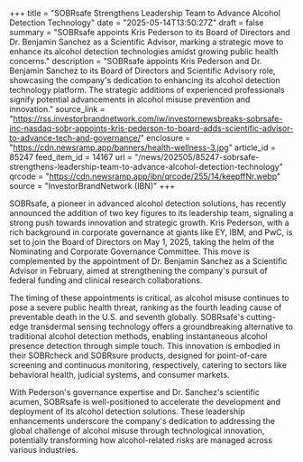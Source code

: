 +++
title = "SOBRsafe Strengthens Leadership Team to Advance Alcohol Detection Technology"
date = "2025-05-14T13:50:27Z"
draft = false
summary = "SOBRsafe appoints Kris Pederson to its Board of Directors and Dr. Benjamin Sanchez as a Scientific Advisor, marking a strategic move to enhance its alcohol detection technologies amidst growing public health concerns."
description = "SOBRsafe appoints Kris Pederson and Dr. Benjamin Sanchez to its Board of Directors and Scientific Advisory role, showcasing the company's dedication to enhancing its alcohol detection technology platform. The strategic additions of experienced professionals signify potential advancements in alcohol misuse prevention and innovation."
source_link = "https://rss.investorbrandnetwork.com/iw/investornewsbreaks-sobrsafe-inc-nasdaq-sobr-appoints-kris-pederson-to-board-adds-scientific-advisor-to-advance-tech-and-governance/"
enclosure = "https://cdn.newsramp.app/banners/health-wellness-3.jpg"
article_id = 85247
feed_item_id = 14167
url = "/news/202505/85247-sobrsafe-strengthens-leadership-team-to-advance-alcohol-detection-technology"
qrcode = "https://cdn.newsramp.app/ibn/qrcode/255/14/keepffNr.webp"
source = "InvestorBrandNetwork (IBN)"
+++

<p>SOBRsafe, a pioneer in advanced alcohol detection solutions, has recently announced the addition of two key figures to its leadership team, signaling a strong push towards innovation and strategic growth. Kris Pederson, with a rich background in corporate governance at giants like EY, IBM, and PwC, is set to join the Board of Directors on May 1, 2025, taking the helm of the Nominating and Corporate Governance Committee. This move is complemented by the appointment of Dr. Benjamin Sanchez as a Scientific Advisor in February, aimed at strengthening the company's pursuit of federal funding and clinical research collaborations.</p><p>The timing of these appointments is critical, as alcohol misuse continues to pose a severe public health threat, ranking as the fourth leading cause of preventable death in the U.S. and seventh globally. SOBRsafe's cutting-edge transdermal sensing technology offers a groundbreaking alternative to traditional alcohol detection methods, enabling instantaneous alcohol presence detection through simple touch. This innovation is embodied in their SOBRcheck and SOBRsure products, designed for point-of-care screening and continuous monitoring, respectively, catering to sectors like behavioral health, judicial systems, and consumer markets.</p><p>With Pederson's governance expertise and Dr. Sanchez's scientific acumen, SOBRsafe is well-positioned to accelerate the development and deployment of its alcohol detection solutions. These leadership enhancements underscore the company's dedication to addressing the global challenge of alcohol misuse through technological innovation, potentially transforming how alcohol-related risks are managed across various industries.</p>